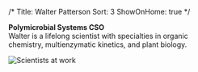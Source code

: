 /*
Title: Walter Patterson
Sort: 3
ShowOnHome: true
*/

<p><strong>Polymicrobial Systems CSO</strong><br />Walter is a lifelong scientist with specialties in organic chemistry,&nbsp;multienzymatic kinetics, and plant biology.</p>

![Scientists at work](/images/background.jpg)
